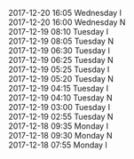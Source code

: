 2017-12-20 16:05 Wednesday  I  
2017-12-20 16:00 Wednesday  N  
2017-12-19 08:10 Tuesday  I  
2017-12-19 08:05 Tuesday  N  
2017-12-19 06:30 Tuesday  I  
2017-12-19 06:25 Tuesday  N  
2017-12-19 05:25 Tuesday  I  
2017-12-19 05:20 Tuesday  N  
2017-12-19 04:15 Tuesday  I  
2017-12-19 04:10 Tuesday  N  
2017-12-19 03:00 Tuesday  I  
2017-12-19 02:55 Tuesday  N  
2017-12-18 09:35 Monday  I  
2017-12-18 09:30 Monday  N  
2017-12-18 07:55 Monday  I  
